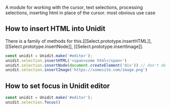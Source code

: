 A module for working with the cursor, text selections, processing selections, inserting html in place of the cursor.
most obvious use case

## How to insert HTML into Unidit

There is a family of methods for this.[[Select.prototype.insertHTML]], [[Select.prototype.insertNode]], [[Select.prototype.insertImage]].

```js
const unidit = Unidit.make('#editor');
unidit.selection.insertHTML('<span>some html</span>')
unidit.selection.insertNode(document.createElement('div')) // don't do that =) see [[core/create]]
unidit.selection.insertImage('https://somesite.com/image.png')
```

## How to set focus in Unidit editor

```js
const unidit = Unidit.make('#editor');
unidit.selection.focus()
```
